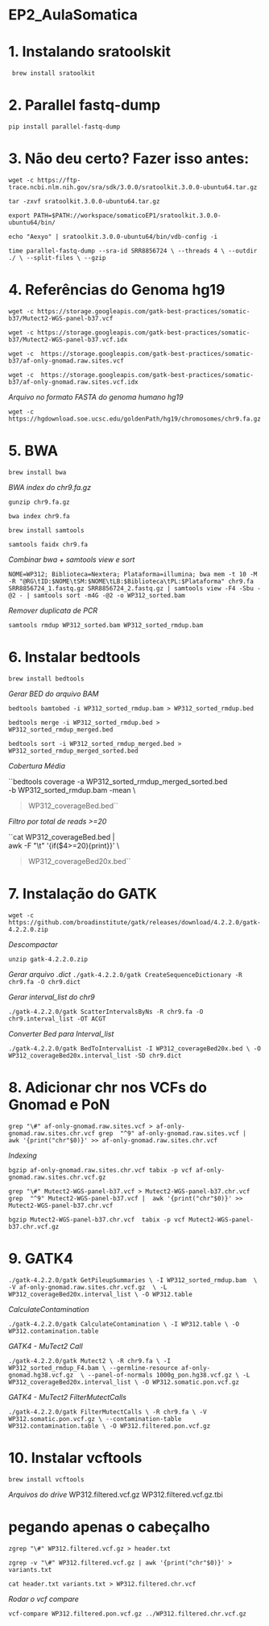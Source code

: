# EP2_AulaSomatica

# 1. Instalando sratoolskit

`` 
brew install sratoolkit
``

# 2. Parallel fastq-dump

``
pip install parallel-fastq-dump
``

# 3. Não deu certo? Fazer isso antes:

``wget -c https://ftp-trace.ncbi.nlm.nih.gov/sra/sdk/3.0.0/sratoolkit.3.0.0-ubuntu64.tar.gz
``

``tar -zxvf sratoolkit.3.0.0-ubuntu64.tar.gz
``

``export PATH=$PATH://workspace/somaticoEP1/sratoolkit.3.0.0-ubuntu64/bin/
``

``echo "Aexyo" | sratoolkit.3.0.0-ubuntu64/bin/vdb-config -i
``

``time parallel-fastq-dump --sra-id SRR8856724 \
--threads 4 \
--outdir ./ \
--split-files \
--gzip``

# 4. Referências do Genoma hg19 

``wget -c https://storage.googleapis.com/gatk-best-practices/somatic-b37/Mutect2-WGS-panel-b37.vcf``

``wget -c https://storage.googleapis.com/gatk-best-practices/somatic-b37/Mutect2-WGS-panel-b37.vcf.idx``

``wget -c  https://storage.googleapis.com/gatk-best-practices/somatic-b37/af-only-gnomad.raw.sites.vcf``

``wget -c  https://storage.googleapis.com/gatk-best-practices/somatic-b37/af-only-gnomad.raw.sites.vcf.idx``

*Arquivo no formato FASTA do genoma humano hg19*

``wget -c https://hgdownload.soe.ucsc.edu/goldenPath/hg19/chromosomes/chr9.fa.gz``

# 5. BWA 

``brew install bwa``

*BWA index do chr9.fa.gz*

``gunzip chr9.fa.gz``

``bwa index chr9.fa``

``brew install samtools``

``samtools faidx chr9.fa``

*Combinar bwa + samtools view e sort*

``NOME=WP312; Biblioteca=Nextera; Plataforma=illumina;
bwa mem -t 10 -M -R "@RG\tID:$NOME\tSM:$NOME\tLB:$Biblioteca\tPL:$Plataforma" chr9.fa SRR8856724_1.fastq.gz SRR8856724_2.fastq.gz | samtools view -F4 -Sbu -@2 - | samtools sort -m4G -@2 -o WP312_sorted.bam``

*Remover duplicata de PCR*

``samtools rmdup WP312_sorted.bam WP312_sorted_rmdup.bam``

# 6. Instalar bedtools

``brew install bedtools``

*Gerar BED do arquivo BAM*

``bedtools bamtobed -i WP312_sorted_rmdup.bam > WP312_sorted_rmdup.bed``

``bedtools merge -i WP312_sorted_rmdup.bed > WP312_sorted_rmdup_merged.bed``

``bedtools sort -i WP312_sorted_rmdup_merged.bed > WP312_sorted_rmdup_merged_sorted.bed``

*Cobertura Média*

``bedtools coverage -a WP312_sorted_rmdup_merged_sorted.bed \
-b WP312_sorted_rmdup.bam -mean \
> WP312_coverageBed.bed``

*Filtro por total de reads >=20*

``cat WP312_coverageBed.bed | \
awk -F "\t" '{if($4>=20){print}}' \
> WP312_coverageBed20x.bed``

# 7. Instalação do GATK

``wget -c https://github.com/broadinstitute/gatk/releases/download/4.2.2.0/gatk-4.2.2.0.zip``

*Descompactar*

``unzip gatk-4.2.2.0.zip``

*Gerar arquivo .dict*
``./gatk-4.2.2.0/gatk CreateSequenceDictionary -R chr9.fa -O chr9.dict``

*Gerar interval_list do chr9*

``./gatk-4.2.2.0/gatk ScatterIntervalsByNs -R chr9.fa -O chr9.interval_list -OT ACGT``

*Converter Bed para Interval_list*

``./gatk-4.2.2.0/gatk BedToIntervalList -I WP312_coverageBed20x.bed \
-O WP312_coverageBed20x.interval_list -SD chr9.dict``

# 8. Adicionar chr nos VCFs do Gnomad e PoN

``grep "\#" af-only-gnomad.raw.sites.vcf > af-only-gnomad.raw.sites.chr.vcf
grep  "^9" af-only-gnomad.raw.sites.vcf |  awk '{print("chr"$0)}' >> af-only-gnomad.raw.sites.chr.vcf``

*Indexing*

``bgzip af-only-gnomad.raw.sites.chr.vcf
tabix -p vcf af-only-gnomad.raw.sites.chr.vcf.gz``


 ``grep "\#" Mutect2-WGS-panel-b37.vcf > Mutect2-WGS-panel-b37.chr.vcf 
grep  "^9" Mutect2-WGS-panel-b37.vcf |  awk '{print("chr"$0)}' >> Mutect2-WGS-panel-b37.chr.vcf ``

``bgzip Mutect2-WGS-panel-b37.chr.vcf 
tabix -p vcf Mutect2-WGS-panel-b37.chr.vcf.gz``

# 9. GATK4

``./gatk-4.2.2.0/gatk GetPileupSummaries \
	-I WP312_sorted_rmdup.bam  \
	-V af-only-gnomad.raw.sites.chr.vcf.gz  \
	-L WP312_coverageBed20x.interval_list \
	-O WP312.table``

 *CalculateContamination*

 ``./gatk-4.2.2.0/gatk CalculateContamination \
-I WP312.table \
-O WP312.contamination.table``

*GATK4 - MuTect2 Call*

``./gatk-4.2.2.0/gatk Mutect2 \
  -R chr9.fa \
  -I WP312_sorted_rmdup_F4.bam \
  --germline-resource af-only-gnomad.hg38.vcf.gz  \
  --panel-of-normals 1000g_pon.hg38.vcf.gz \
  -L WP312_coverageBed20x.interval_list \
  -O WP312.somatic.pon.vcf.gz``

*GATK4 - MuTect2 FilterMutectCalls*

  ``./gatk-4.2.2.0/gatk FilterMutectCalls \
-R chr9.fa \
-V WP312.somatic.pon.vcf.gz \
--contamination-table WP312.contamination.table \
-O WP312.filtered.pon.vcf.gz``

 # 10. Instalar vcftools

``brew install vcftools``

 *Arquivos do drive*
WP312.filtered.vcf.gz
WP312.filtered.vcf.gz.tbi
 
 # pegando apenas o cabeçalho
``zgrep "\#" WP312.filtered.vcf.gz > header.txt``

``zgrep -v "\#" WP312.filtered.vcf.gz | awk '{print("chr"$0)}' > variants.txt``

``cat header.txt variants.txt > WP312.filtered.chr.vcf``

 *Rodar o vcf compare*

 ``vcf-compare WP312.filtered.pon.vcf.gz ../WP312.filtered.chr.vcf.gz``







